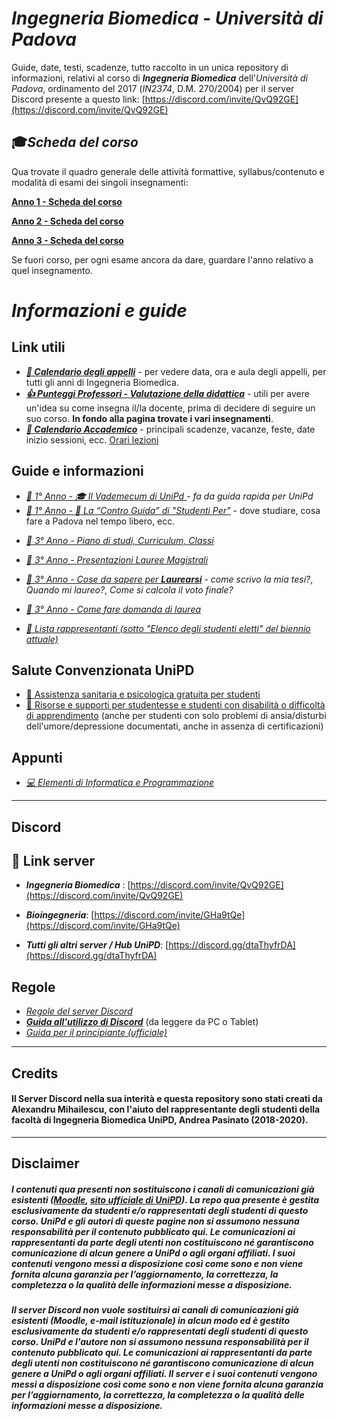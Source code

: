 # ***Ingegneria Biomedica** - Università di Padova*

Guide, date, testi, scadenze, tutto raccolto in un unica repository di informazioni, relativi al corso di ***Ingegneria Biomedica*** dell'*Università di Padova*, ordinamento del 2017 (*IN2374*, D.M. 270/2004) per il server Discord presente a questo link: [https://discord.com/invite/QvQ92GE](https://discord.com/invite/QvQ92GE)


## 🎓*Scheda del corso* 

Qua trovate il quadro generale delle attività formattive, syllabus/contenuto e modalità di esami dei singoli insegnamenti:

[**Anno 1 - Scheda del corso**](https://didattica.unipd.it/off/2023/LT/IN/IN2374)

[**Anno 2 - Scheda del corso**](https://didattica.unipd.it/off/2022/LT/IN/IN2374)

[**Anno 3 - Scheda del corso**](https://didattica.unipd.it/off/2021/LT/IN/IN2374)

Se fuori corso, per ogni esame ancora da dare, guardare l'anno relativo a quel insegnamento.




# *Informazioni e guide*



## Link utili

- ***[📅 Calendario degli appelli](https://www.dei.unipd.it/esami)*** - per vedere data, ora e aula degli appelli, per tutti gli anni di Ingegneria Biomedica.
- ***[👍 Punteggi Professori - Valutazione della didattica](https://opinionistudenti.didattica.unipd.it/it/public/opinione/2022/IN/IN2374/PD)*** - utili per avere un'idea su come insegna il/la docente, prima di decidere di seguire un suo corso. **In fondo alla pagina trovate i vari insegnamenti**.
- ***[📆 Calendario Accademico](https://www.unipd.it/calendario-scadenze)*** - principali scadenze, vacanze, feste, date inizio sessioni, ecc.
[Orari lezioni](https://agendastudentiunipd.easystaff.it/)

## Guide e informazioni

- *[🌱 1° Anno - 🎓 Il Vademecum di UniPd ](https://www.spgi.unipd.it/didattica/guida-rapida-studenti)- fa da guida rapida per UniPd* 
- *[🌱 1° Anno - 📕 La “Contro Guida” di "Studenti Per"](http://controguida.udupadova.it/)* - dove studiare, cosa fare a Padova nel tempo libero, ecc.
<!-- - [🚧🌳 2° Anno 🚧]-->
- *[🍂 3° Anno - Piano di studi, Curriculum, Classi](/Dati/Guide/Curriculum_e_Classi.md)*
- *[🍂 3° Anno - Presentazioni Lauree Magistrali](https://www.dei.unipd.it/node/1653)*
- *[🍂 3° Anno - Cose da sapere per **Laurearsi**](https://www.spgi.unipd.it/didattica/guida-rapida-studenti/cose-da-sapere-laurearsi)* - *come scrivo la mia tesi?*, *Quando mi laureo?*, *Come si calcola il voto finale?*
- *[🍂 3° Anno - Come fare domanda di laurea](https://www.unipd.it/laurearsi)*


- *[🍂 Lista rappresentanti (sotto "Elenco degli studenti eletti" del biennio attuale)](https://www.unipd.it/elezioni-comitato-sport-cda-azienda-regionale-diritto-studio)*


##  Salute Convenzionata UniPD
- [💊 Assistenza sanitaria e psicologica gratuita per studenti](https://www.unipd.it/assistenza-sanitaria)
- [🎐 Risorse e supporti per studentesse e studenti con disabilità o difficoltà di apprendimento](https://www.unipd.it/risorse-supporti-studenti-disabilita-difficolta-apprendimento) (anche per studenti con solo problemi di ansia/disturbi dell'umore/depressione documentati, anche in assenza di certificazioni)

## Appunti

- *[💻 Elementi di Informatica e Programmazione](/Dati/Studio/II_anno/EIP/README.md)* <!-- - *[🚧🌳 2° Anno 🚧]()*-->
<!--- *[Biomeccanica - chat domande da discord](Dati/Studio/III_anno/Biomeccanica/1e2-biomeccanica-domande.html)*-->

---

## Discord 

## 📱 Link server
- **_Ingegneria Biomedica_** : [https://discord.com/invite/QvQ92GE](https://discord.com/invite/QvQ92GE)
- **_Bioingegneria_**: [https://discord.com/invite/GHa9tQe](https://discord.com/invite/GHa9tQe)

- **_Tutti gli altri server / Hub UniPD_**: [https://discord.gg/dtaThyfrDA](https://discord.gg/dtaThyfrDA)




## Regole
- *[Regole del server Discord](/Dati/Altro/regole.md)*
- ***[Guida all'utilizzo di Discord](http://tiny.cc/guidaDiscord)*** (da leggere da PC o Tablet)
- *[Guida per il principiante (ufficiale)](https://support.discord.com/hc/it/articles/360045138571)*

---

## Credits

#### Il Server Discord nella sua interità e questa repository sono stati creati da Alexandru Mihailescu, con l'aiuto del rappresentante degli studenti della facoltà di Ingegneria Biomedica UniPD, Andrea Pasinato (2018-2020).

---

## Disclaimer

##### *I contenuti qua presenti non sostituiscono i canali di comunicazioni già esistenti ([Moodle](https://stem.elearning.unipd.it/course/index.php?categoryid=11), [sito ufficiale di UniPD](https://www.unipd.it/)). La repo qua presente è gestita esclusivamente da studenti e/o rappresentati degli studenti di questo corso. UniPd e gli autori di queste pagine non si assumono nessuna responsabilità per il contenuto pubblicato qui. Le comunicazioni ai rappresentanti da parte degli utenti non costituiscono né garantiscono comunicazione di alcun genere a UniPd o agli organi affiliati. I suoi contenuti vengono messi a disposizione così come sono e non viene fornita alcuna garanzia per l’aggiornamento, la correttezza, la completezza o la qualità delle informazioni messe a disposizione.*

##### *Il server Discord non vuole sostituirsi ai canali di comunicazioni già esistenti (Moodle, e-mail istituzionale) in alcun modo ed è gestito esclusivamente da studenti e/o rappresentati degli studenti di questo corso. UniPd e l'autore non si assumono nessuna responsabilità per il contenuto pubblicato qui. Le comunicazioni ai rappresentanti da parte degli utenti non costituiscono né garantiscono comunicazione di alcun genere a UniPd o agli organi affiliati. Il server e i suoi contenuti vengono messi a disposizione così come sono e non viene fornita alcuna garanzia per l’aggiornamento, la correttezza, la completezza o la qualità delle informazioni messe a disposizione.*

